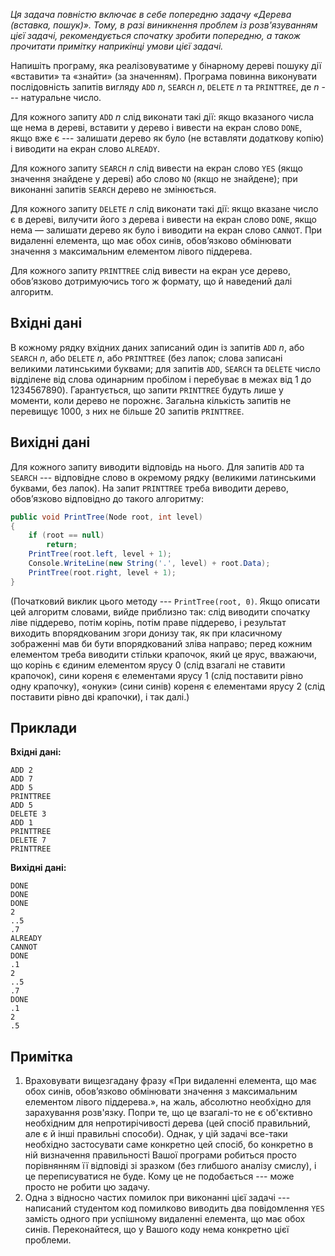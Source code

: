 ﻿*Ця задача повністю включає в себе попередню задачу «Дерева (вставка, пошук)».
Тому, в разі виникнення проблем із розв'язуванням цієї задачі, рекомендується спочатку зробити попередню, а також прочитати примітку наприкінці умови цієї задачі.*

Напишіть програму, яка реалізовуватиме у бінарному дереві пошуку дії «вставити» та «знайти» (за значенням). Програма повинна виконувати послідовність запитів вигляду `ADD` *n*, `SEARCH` *n*, `DELETE` *n* та `PRINTTREE`, де *n* --- натуральне число.

Для кожного запиту `ADD` *n* слід виконати такі дії: якщо вказаного числа ще нема в дереві, вставити у дерево і вивести на екран слово `DONE`, якщо вже є --- залишати дерево як було (не вставляти додаткову копію) і виводити на екран слово `ALREADY`.

Для кожного запиту `SEARCH` *n* слід вивести на екран слово `YES` (якщо значення знайдене у дереві) або слово `NO` (якщо не знайдене); при виконанні запитів `SEARCH` дерево не змінюється.

Для кожного запиту `DELETE` *n* слід виконати такі дії: якщо вказане число є в дереві, вилучити його з дерева і вивести на екран слово `DONE`, якщо нема — залишати дерево як було і виводити на екран слово `CANNOT`. При видаленні елемента, що має обох синів, обов’язково обмінювати значення з максимальним елементом лівого піддерева.

Для кожного запиту `PRINTTREE` слід вивести на екран усе дерево, обов’язково дотримуючись того ж формату, що й наведений далі алгоритм.

## Вхідні дані
В кожному рядку вхідних даних записаний один із запитів `ADD` *n*, або `SEARCH` *n*, або `DELETE` *n*, або `PRINTTREE` (без лапок; слова записані великими латинськими буквами; для запитів `ADD`, `SEARCH` та `DELETE` число відділене від слова одинарним пробілом і перебуває в межах від 1 до 1234567890). Гарантується, що запити `PRINTTREE` будуть лише у моменти, коли дерево не порожнє. Загальна кількість запитів не перевищує 1000, з них не більше 20 запитів `PRINTTREE`.

## Вихідні дані
Для кожного запиту виводити відповідь на нього. Для запитів `ADD` та `SEARCH` --- відповідне слово в окремому рядку (великими латинськими буквами, без лапок). На запит `PRINTTREE` треба виводити дерево, обов’язково відповідно до такого алгоритму:

```csharp
public void PrintTree(Node root, int level)
{
    if (root == null)
        return;
    PrintTree(root.left, level + 1);
    Console.WriteLine(new String('.', level) + root.Data);
    PrintTree(root.right, level + 1);
}
```

(Початковий виклик цього методу --- `PrintTree(root, 0)`. Якщо описати цей алгоритм словами, вийде приблизно так: слід виводити спочатку ліве піддерево, потім корінь, потім праве піддерево, і результат виходить впорядкованим згори донизу так, як при класичному зображенні мав би бути впорядкований зліва направо; перед кожним елементом треба виводити стільки крапочок, який це ярус, вважаючи, що корінь є єдиним елементом ярусу 0 (слід взагалі не ставити крапочок), сини кореня є елементами ярусу 1 (слід поставити рівно одну крапочку), «онуки» (сини синів) кореня є елементами ярусу 2 (слід поставити рівно дві крапочки), і так далі.)

## Приклади

**Вхідні дані:**
```
ADD 2
ADD 7
ADD 5
PRINTTREE
ADD 5
DELETE 3
ADD 1
PRINTTREE
DELETE 7
PRINTTREE
```

**Вихідні дані:**
```
DONE
DONE
DONE
2
..5
.7
ALREADY
CANNOT
DONE
.1
2
..5
.7
DONE
.1
2
.5
```

## Примітка
1.  Враховувати вищезгадану фразу «При видаленні елемента, що має обох синів, обов’язково обмінювати значення з максимальним елементом лівого піддерева.», на жаль, абсолютно необхідно для зарахування розв'язку. Попри те, що це взагалі-то не є об'єктивно необхідним для непротирічивості дерева (цей спосіб правильний, але є й інші правильні способи). Однак, у цій задачі все-таки необхідно застосувати саме конкретно цей спосіб, бо конкретно в ній визначення правильності Вашої програми робиться просто порівнянням її відповіді зі зразком (без глибшого аналізу смислу), і це переписуватися не буде. Кому це не подобається --- може просто не робити цю задачу.
2.  Одна з відносно частих помилок при виконанні цієї задачі --- написаний студентом код помилково виводить два повідомлення `YES` замість одного при успішному видаленні елемента, що має обох синів. Переконайтеся, що у Вашого коду нема конкретно цієї проблеми.